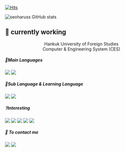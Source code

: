 
[![Hits](https://hits.seeyoufarm.com/api/count/incr/badge.svg?url=https%3A%2F%2Fgithub.com%2Fseoharuss&count_bg=%2311D11F&title_bg=%23050505&icon=github.svg&icon_color=%23E7E7E7&title=Today%27s+Visitor&edge_flat=false)](https://hits.seeyoufarm.com)

![seoharuss GitHub stats](https://github-readme-stats.vercel.app/api?username=seoharuss&show_icons=true&theme=dracula)

<!--
[![Solved.ac.Backjoon Profile](http://mazassumnida.wtf/api/v2/generate_badge?boj=noah28525)](https://solved.ac/noah28525)
-->




<!--
**seoharuss/seoharuss** is a ✨ _special_ ✨ repository because its `README.md` (this file) appears on your GitHub profile.

Here are some ideas to get you started:

- 🔭 I’m currently working on ...
# 🌱 I’m currently learning ...

- 👯 I’m looking to collaborate on ...
- 🤔 I’m looking for help with ...
- 💬 Ask me about ...
- 📫 How to reach me: ...
- 😄 Pronouns: ...
- ⚡ Fun fact: ...
-->

## 🔭 currently working
<center>
  Hankuk University of Foreign Studies<br>
  Computer & Engineering System (CES)<br>
</center>


##### 🔖Main Languages
<p>
  <img src="https://img.shields.io/badge/Java-007396?style=flat&logo=OpenJDK&logoColor=white"/>
  
  <img src="https://img.shields.io/badge/Python-3776AB?style=flat-square&logo=python&logoColor=white"/>
  
  
</p>

##### 📑Sub Language & Learning Language
<p>

  <img src="https://img.shields.io/badge/C++-033963?style=flat-square&logo=cplusplus&logoColor=white"/>

  <img src="https://img.shields.io/badge/Node.js-339933?style=flat-square&logo=nodedotjs&logoColor=white"/>
</p>

##### ❔interesting
<p>
  <img src="https://img.shields.io/badge/PyTorch-EE4C2C?style=flat&logo=pytorch&logoColor=white"/>
  
  <img src="https://img.shields.io/badge/TensorFlow-FF6F00?style=flat&logo=tensorflow&logoColor=white"/>

  <img src="https://img.shields.io/badge/Spring-6DB33F?style=flat&logo=Spring&logoColor=white"/>

  <img src="https://img.shields.io/badge/Microsoft Azure-0078D4?style=flat&logo=microsoftazure&logoColor=white"/>

  <img src="https://img.shields.io/badge/Amazon AWS-232F3E?style=flat&logo=amazonaws&logoColor=white"/>
</p>

##### :e-mail: To contact me
<p>
  <img src="https://img.shields.io/badge/park28525@gmail.com-EA4335?style=flat-square&logo=gmail&logoColor=white"/>
  <img src="https://img.shields.io/badge/park28525@naver.com-03C75A?style=flat-square&logo=naver&logoColor=white"/>
</p>
